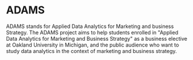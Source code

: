 # ADAMS
ADAMS stands for Applied Data Analytics for Marketing and business Strategy. The ADAMS project aims to help students enrolled in "Applied Data Analytics for Marketing and Business Strategy" as a business elective at Oakland University in Michigan, and the public audience who want to study data analytics in the context of marketing and business strategy.
